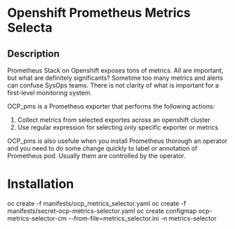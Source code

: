# Openshift Prometheus Metrics Selecta


## Description

Prometheus Stack on Openshift exposes tons of metrics. All are important, but what are definitely significants?
Sometime too many metrics and alerts can confuse SysOps teams. There is not clarity of what is important for a first-level monitoring system.

OCP_pms is a Prometheus exporter that performs the following actions:

1. Collect metrics from selected exportes across an openshift cluster
2. Use regular expression for selecting only specific exporter or metrics

OCP_pms is also usefule when you install Prometheus thorough an operator and you need to do some change quickly to label or annotation of Prometheus pod. Usually them are controlled by the operator.

# Installation

oc create -f manifests/ocp_metrics_selector.yaml
oc create -f manifests/secret-ocp-metrics-selector.yaml
oc create configmap ocp-metrics-selector-cm --from-file=metrics_selector.ini -n metrics-selector